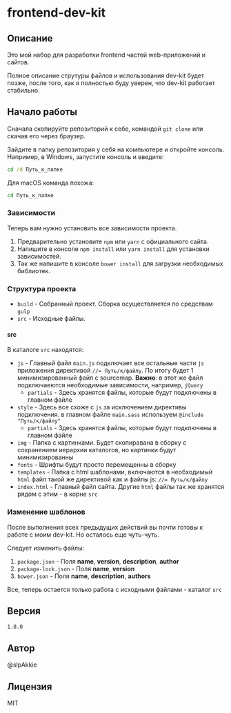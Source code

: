 # frontend-dev-kit

## Описание

Это мой набор для разработки frontend частей web-приложений и сайтов.

Полное описание струтуры файлов и использования dev-kit будет позже, после того, как я полностью буду уверен, что dev-kit работает стабильно.

## Начало работы

Сначала скопируйте репозиторий к себе, командой `git clone` или скачав его через браузер.

Зайдите в папку репозитория у себя на компьютере и откройте консоль.
Например, в Windows, запустите консоль и введите:
```cmd
cd /d Путь_к_папке
```
Для macOS команда похожа:
```bash
cd Путь_к_папке
```

### Зависимости

Теперь вам нужно установить все зависимости проекта.
1. Предварительно установите `npm` или `yarn` с официального сайта.
2. Напишите в консоле `npm install` или `yarn install` для установки зависимостей.
3. Так же напишите в консоле `bower install` для загрузки необходимых библиотек.

### Структура проекта

- `build` - Собранный проект. Сборка осуществляется по средствам `gulp`
- `src` - Исходные файлы.

#### src

В каталоге `src` находятся:

- `js` - Главный файл `main.js` подключает все остальные части `js` приложения директивой `//= Путь/к/файлу`. По итогу будет 1 минимизированный файл с sourcemap. **Важно**: в этот же файл подключаеются необходимые зависимости, например, `jQuery`
  - `partials` - Здесь хранятся файлы, которые будут подключены в главном файле
- `style` - Здесь все схоже с `js` за исключением директивы подключения. в главном файле `main.sass` используем `@include "Путь/к/файлу"`
  - `partials` - Здесь хранятся файлы, которые будут подключены в главном файле
- `img` - Папка с картинками. Будет скопиравана в сборку с сохранением иерархии каталогов, но картинки будут минимизированны
- `fonts` - Шрифты будут просто перемещенны в сборку
- `templates` - Папка с html шаблонами, включаются в необходимый `html` файл такой же директивой как и файлы js: `//= Путь/к/файлу`
- `index.html` - Главный файл сайта. Другие `html` файлы так же хранятся рядом с этим - в корне `src`

### Изменение шаблонов

После выполнения всех предыдущих действий вы почти готовы к работе с моим dev-kit.
Но осталось еще чуть-чуть.

Следует изменить файлы:
1. `package.json` - Поля **name**, **version**, **description**, **author**
2. `package-lock.json` - Поля **name**, **version**
3. `bower.json` - Поля **name**, **description**, **authors**

Все, теперь остается только работа с исходными файлами - каталог `src`

## Версия

`1.0.0`

## Автор

@slpAkkie

## Лицензия

MIT
